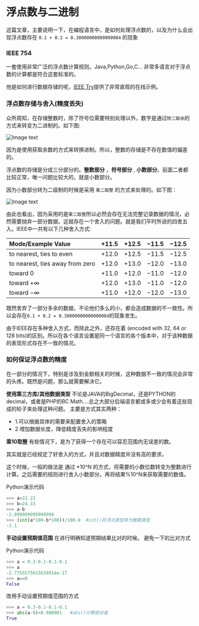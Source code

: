 浮点数与二进制
===
这篇文章，主要说明一下，在编程语言中，是如何处理浮点数的，以及为什么会出现浮点数存在 ``0.1 + 0.2 = 0.30000000000000004`` 的现象

### IEEE 754
一套使用非常广泛的浮点数计算规则。Java,Python,Go,C... 非常多语言对于浮点数的计算都是符合这套标准的。

他是如何进行数据存储的呢，[IEEE Try](https://www.h-schmidt.net/FloatConverter/IEEE754.html)提供了非常直观的在线示例。

### 浮点数存储与舍入(精度丢失)
众所周知，在存储整数时，除了符号位需要特别处理以外，数字是通过``除二取余``的方式来转变为二进制的。如下图:

![Image text](https://raw.githubusercontent.com/liufeng3486/Documents/master/%E7%9F%A5%E8%AF%86%E7%82%B9/_static/screenshot/float_1.png)


因为是使用获取余数的方式来转换进制。所以，整数的存储是不存在数值的偏差的。

浮点数的存储是分成三分部分的。**整数部分** ，**符号部分** , **小数部分**。前面二者都比较正常，唯一问题比较大的，就是小数部分。

因为小数部分转为二级制的时候是采用 ``乘二取整`` 的方式来处理的。如下图：

![Image text](https://raw.githubusercontent.com/liufeng3486/Documents/master/%E7%9F%A5%E8%AF%86%E7%82%B9/_static/screenshot/float_2.png)

由此也看出，因为采用的是``乘二取整``所以必然会存在无法完整记录数据的情况，必然需要抛弃一部分数据。这就存在一个舍入的问题。就是我们平时所说的四舍五入。IEEE中一共有以下几种舍入方式:

|Mode/Example Value|+11.5|+12.5|−11.5|−12.5|
|:----|:----|----|:----|:----|
|to nearest, ties to even|+12.0|+12.5|−11.5|−12.5|
|to nearest, ties away from zero|+12.0|+13.0|−12.0|−13.0|
|toward 0|+11.0|+12.0|−11.0|−12.0|
|toward +∞|+12.0|+13.0|−11.0|−12.0|
|toward −∞|+11.0|+12.0|−12.0|−13.0|

既然舍弃了一部分多余的数据，不论他们多么的小，都会造成数据的不一致性。所以会存在``0.1 + 0.2 = 0.30000000000000004``的现象发生。

由于IEEE存在多种舍入方式，而除此之外，还存在着 (encoded with 32, 64 or 128 bits)的区别。所以在各个语言设置是同一个语言的各个版本中，对于该种数据的表现形式存在不一致的情况。

### 如何保证浮点数的精度
在一部分的情况下，特别是涉及到金额相关的时候，这种数据不一致的情况会非常的头疼。既然是问题，那么就需要解决它。

**使用第三方库/其他数据类型**
不论是JAVA的BigDecimal，还是PYTHON的decimal，或者是PHP的BC Math....总之大部分后端语言都或多或少会有着这些现成的轮子来处理这种问题。
主要是方式其实两种：
* 1.可以根据具体的需要来配置舍入的策略
* 2.增加数据长度，降低精度丢失的影响程度

**乘10取整**
有些情况下，是为了获得一个存在可以容忍范围内无误差的数。

其实就是已经规定了好舍入的方式，并且对数据精度并没有高的要求。

这个时候，一般的做法是 通过 *10^N 的方式，将需要的小数位数转变为整数进行计算。之后需要的规则进行舍入小数部分。再将结果%10^N来获取需要的数值。

Python演示代码
```python
>>> a=22.23
>>> b=24.33
>>> a-b
-2.099999999999998
>>> (int(a*100-b*100))/100.0  #int()将浮点类型转为整数类型
-2.1
```

**手动设置预期值范围**
在进行明确知道预期结果比对的时候。 避免一下的比对方式

Python演示代码
```python
>>> a = 0.3-0.1-0.1-0.1
>>> a
-2.7755575615628914e-17
>>> a==0
False
```

改用手动设置预期值范围的方式

```python
>>> a = 0.3-0.1-0.1-0.1
>>> abs(a-0)<0.000001   #abs()计算绝对值
True
```


